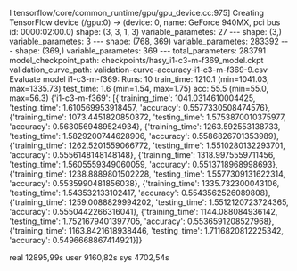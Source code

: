 I tensorflow/core/common_runtime/gpu/gpu_device.cc:975] Creating TensorFlow device (/gpu:0) -> (device: 0, name: GeForce 940MX, pci bus id: 0000:02:00.0)
    shape: (3, 3, 1, 3)
    variable_parametes: 27
    ---
    shape: (3,)
    variable_parametes: 3
    ---
    shape: (768, 369)
    variable_parametes: 283392
    ---
    shape: (369,)
    variable_parametes: 369
    ---
total_parameters: 283791
model_checkpoint_path: checkpoints/hasy_i1-c3-m-f369_model.ckpt
validation_curve_path: validation-curve-accuracy-i1-c3-m-f369-9.csv
Evaluate model
i1-c3-m-f369:
    Runs:    10
    train_time:    1210.1 (min=1041.03, max=1335.73)
    test_time:    1.6 (min=1.54, max=1.75)
    acc:        55.5 (min=55.0, max=56.3)
{'i1-c3-m-f369': [{'training_time': 1041.0314610004425, 'testing_time': 1.610569953918457, 'accuracy': 0.5577330508474576}, {'training_time': 1073.4451820850372, 'testing_time': 1.5753870010375977, 'accuracy': 0.5630569489524934}, {'training_time': 1263.592553138733, 'testing_time': 1.5829200744628906, 'accuracy': 0.5586826701353989}, {'training_time': 1262.5201559066772, 'testing_time': 1.5510280132293701, 'accuracy': 0.5556148148148148}, {'training_time': 1318.9975559711456, 'testing_time': 1.5605559349060059, 'accuracy': 0.5513718968998693}, {'training_time': 1238.8889801502228, 'testing_time': 1.5577309131622314, 'accuracy': 0.5535990481856038}, {'training_time': 1335.732300043106, 'testing_time': 1.543532133102417, 'accuracy': 0.5543562526089808}, {'training_time': 1259.0088829994202, 'testing_time': 1.5512120723724365, 'accuracy': 0.5550442266316041}, {'training_time': 1144.088084936142, 'testing_time': 1.7521679401397705, 'accuracy': 0.5536591208527968}, {'training_time': 1163.8421618938446, 'testing_time': 1.7116820812225342, 'accuracy': 0.5496668867414921}]}

real    12895,99s
user    9160,82s
sys    4702,54s
